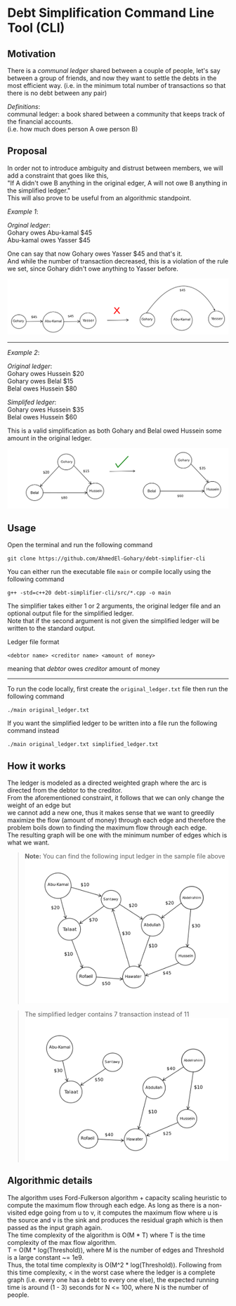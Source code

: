 # Debt Simplification Command Line Tool (CLI)

## Motivation

There is a *communal ledger* shared between a couple of 
people, let's say between a group of friends, and now
they want to settle the debts in the most efficient way. (i.e. 
in the minimum total number of transactions so that there is no debt between any pair) 

*Definitions*:  
communal ledger: a book shared between a community that keeps track of the financial accounts.  
(i.e. how much does person A owe person B)

## Proposal

In order not to introduce ambiguity and distrust between members, we will add a 
constraint that goes like this,  
"If A didn't owe B anything in the original edger, A will not owe B anything in the simplified ledger."  
This will also prove to be useful from an algorithmic standpoint.

*Example 1*:    

*Orginal ledger*:  
Gohary owes Abu-kamal $45  
Abu-kamal owes Yasser $45

One can say that now Gohary owes Yasser $45 and that's it.  
And while the number of transaction decreased, 
this is a violation of the rule we set, since Gohary didn't owe anything to Yasser before.  

![img.png](images/img.png)

---

*Example 2*:  

*Original ledger*:  
Gohary owes Hussein $20  
Gohary owes Belal $15  
Belal owes Hussein $80

*Simplifed ledger*:  
Gohary owes Hussein $35  
Belal owes Hussein $60 

This is a valid simplification as both Gohary and Belal owed Hussein some amount in the original ledger.

![img_2.png](images/img_2.png)

## Usage 


Open the terminal and run the following command

```
git clone https://github.com/AhmedEl-Gohary/debt-simplifier-cli
```  

You can either run the executable file `main` or compile locally using the following command

```
g++ -std=c++20 debt-simplifier-cli/src/*.cpp -o main
```

The simplifier takes either 1 or 2 arguments, the original ledger file and an optional output file for the simplified ledger.  
Note that if the second argument is not given the simplified ledger will be written to the standard output.  

Ledger file format
```
<debtor name> <creditor name> <amount of money>
```

meaning that *debtor* owes *creditor* amount of money  

---

To run the code locally, first create the `original_ledger.txt` file then run the following command

```
./main original_ledger.txt
```

If you want the simplified ledger to be written into a file run the following command instead

```
./main original_ledger.txt simplified_ledger.txt
```  

## How it works  

The ledger is modeled as a directed weighted graph where the arc is directed from the debtor to 
the creditor.  
From the aforementioned constraint, it follows that we can only change the weight of an edge but  
we cannot add a new one, thus it makes sense that we want to greedily maximize the flow (amount of money) 
through each edge and therefore the problem boils down to finding the maximum flow through each edge.  
The resulting graph will be one with the minimum number of edges which is what we want.  

> **Note:** You can find the following input ledger in the sample file above
![img_3.png](images/img_3.png)   


> The simplified ledger contains 7 transaction instead of 11
![img.png](images/img_4.png) 


## Algorithmic details  

The algorithm uses Ford-Fulkerson algorithm + capacity scaling heuristic to compute the maximum flow
through each edge. As long as there is a non-visited edge going from u to v, it computes the maximum
flow where u is the source and v is the sink and produces the residual graph which is then passed as
the input graph again.   
The time complexity of the algorithm is O(M * T) where T is the time complexity of the max flow algorithm.  
T = O(M * log(Threshold)), where M is the number of edges and Threshold is a large constant ~= 1e9.  
Thus, the total time complexity is O(M^2 * log(Threshold)). Following from this time complexity, <
in the worst case where the ledger is a complete graph (i.e. every one has a debt to every one else),
the expected running time is around (1 - 3) seconds for N <= 100, where N is the number of people.





